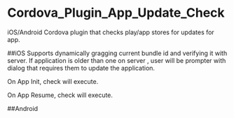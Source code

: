 # Cordova_Plugin_App_Update_Check
iOS/Android Cordova plugin that checks play/app stores for updates for app. 


##iOS
Supports dynamically gragging current bundle id and verifying it with server. If application is older than one on server , user will be prompter with dialog that requires them to update the application.

On App Init, check will execute.

On App Resume, check will execute.


##Android